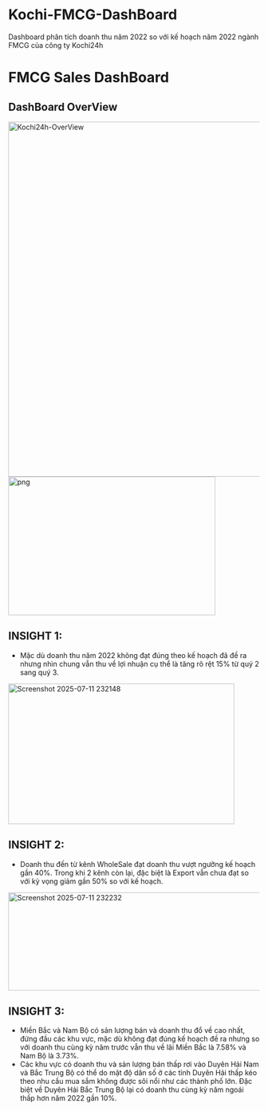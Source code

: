 # Kochi-FMCG-DashBoard
Dashboard phân tích doanh thu năm 2022 so với kế hoạch năm 2022 ngành FMCG của công ty Kochi24h

# FMCG Sales DashBoard
## DashBoard OverView
<img width="1269" height="712" alt="Kochi24h-OverView" src="https://github.com/user-attachments/assets/faa5c4a1-0e50-456e-9dcb-81736b11bfb2" />

<img width="415" height="278" alt="png" src="https://github.com/user-attachments/assets/058d2ae1-bfed-4454-88d9-72f47a36005b" />

## INSIGHT 1:
- Mặc dù doanh thu năm 2022 không đạt đúng theo kế hoạch đã đề ra nhưng nhìn chung vẫn thu về lợi nhuận cụ thể là tăng rõ rệt 15% từ quý 2 sang quý 3.


<img width="453" height="282" alt="Screenshot 2025-07-11 232148" src="https://github.com/user-attachments/assets/c36181c4-34a6-4a28-bb44-15aea7c17120" />


## INSIGHT 2:
- Doanh thu đến từ kênh WholeSale đạt doanh thu vượt ngưỡng kế hoạch gần 40%. Trong khi 2 kênh còn lại, đặc biệt là Export vẫn chưa đạt so với kỳ vọng giảm gần 50% so với kế hoạch.

  
<img width="1138" height="197" alt="Screenshot 2025-07-11 232232" src="https://github.com/user-attachments/assets/332aec30-8945-4612-bb80-b2d2461c1c6f" />


## INSIGHT 3:
- Miền Bắc và Nam Bộ có sản lượng bán và doanh thu đổ về cao nhất, đứng đầu các khu vực, mặc dù không đạt đúng kế hoạch đề ra nhưng so với doanh thu cùng kỳ năm trước vẫn thu về lãi Miền Bắc là 7.58% và Nam Bộ là 3.73%.
- Các khu vực có doanh thu và sản lượng bán thấp rơi vào Duyên Hải Nam và Bắc Trung Bộ có thể do mật độ dân số ở các tỉnh Duyên Hải thấp kéo theo nhu cầu mua sắm không được sôi nổi như các thành phố lớn. Đặc biệt về Duyên Hải Bắc Trung Bộ lại có doanh thu cùng kỳ năm ngoái thấp hơn năm 2022 gần 10%.
